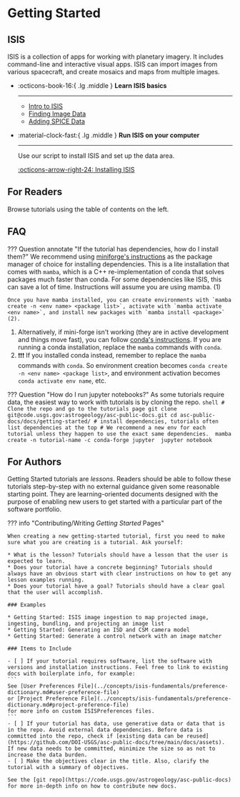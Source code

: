 # Getting Started

## ISIS

ISIS is a collection of apps for working with planetary imagery. It includes command-line and interactive visual apps.  ISIS can import images from various spacecraft, and create mosaics and maps from multiple images.

<div class="grid cards" markdown>

-   :octicons-book-16:{ .lg .middle } __Learn ISIS basics__

    ---

    - [Intro to ISIS](using-isis-first-steps/introduction-to-isis.md)
    - [Finding Image Data](using-isis-first-steps/locating-and-ingesting-image-data.md)
    - [Adding SPICE Data](using-isis-first-steps/adding-spice.md)

-   :material-clock-fast:{ .lg .middle } __Run ISIS on your computer__

    ---

    Use our script to install ISIS and set up the data area.

    [:octicons-arrow-right-24: Installing ISIS](#)


</div>

## For Readers 
[comment]: <> (This is a good place to mention any places for someone to start looking in. Highlight specific docs with high value or that we identify readers commonly want to see. You can also put info for users trying to get notebooks/tutorials running)

Browse tutorials using the table of contents on the left. 

## FAQ

??? Question annotate "If the tutorial has dependencies, how do I install them?"
	We recommend using [miniforge's instructions](https://github.com/conda-forge/miniforge#install) as the package manager of choice for installing dependencies. This is a lite installation that comes with `mamba`, which is a C++ re-implementation of conda that solves packages much faster than conda. For some dependencies like ISIS, this can save a lot of time. Instructions will assume you are using mamba. (1) 

    Once you have mamba installed, you can create environments with `mamba create -n <env name> <package list>`, activate with `mamba activate <env name>`, and install new packages with `mamba install <package>` (2). 
    
1. Alternatively, if mini-forge isn't working (they are in active development and things move fast), you can follow [conda's instructions](https://docs.anaconda.com/free/anaconda/install/). If you are running a conda installation, replace the `mamba` commands with `conda`.
2. :exclamation::exclamation::exclamation: If you installed conda instead, remember to replace the `mamba` commands with `conda`. So environment creation becomes `conda create -n <env name> <package list>`, and environment activation becomes `conda activate env name`, etc.
    

??? Question "How do I run jupyter notebooks?" 
    As some tutorials require data, the easiest way to work with tutorials is by cloning the repo.
    ```shell
    # Clone the repo and go to the tutorials page
    git clone git@code.usgs.gov:astrogeology/asc-public-docs.git
    cd asc-public-docs/docs/getting-started/
    # install dependencies, tutorials often list dependencies at the top
    # We recommend a new env for each tutorial unless they happen to use the exact same dependencies. 
    mamba create -n tutorial-name -c conda-forge jupyter 
    jupyter notebook
    ``` 

## For Authors

Getting Started tutorials are *lessons*. Readers should be able to follow these tutorials step-by-step with no external guidance given some reasonable starting point. They are learning-oriented documents designed with the purpose of enabling new users to get started with a particular part of the software portfolio. 

??? info "Contributing/Writing *Getting Started* Pages"

    When creating a new getting-started tutorial, first you need to make sure what you are creating is a tutorial. Ask yourself: 

    * What is the lesson? Tutorials should have a lesson that the user is expected to learn. 
    * Does your tutorial have a concrete beginning? Tutorials should always have an obvious start with clear instructions on how to get any lesson examples running. 
    * Does your tutorial have a goal? Tutorials should have a clear goal that the user will accomplish. 

    ### Examples

    * Getting Started: ISIS image ingestion to map projected image, ingesting, bundling, and projecting an image list 
    * Getting Started: Generating an ISD and CSM camera model
    * Getting Started: Generate a control network with an image matcher 

    ### Items to Include 

    - [ ] If your tutorial requires software, list the software with versions and installation instructions. Feel free to link to existing docs with boilerplate info, for example:
    ```
    See [User Preferences File](../concepts/isis-fundamentals/preference-dictionary.md#user-preference-file) 
    or [Project Preference File](../concepts/isis-fundamentals/preference-dictionary.md#project-preference-file) 
    for more info on custom ISISPreferences files.
    ```
    - [ ] If your tutorial has data, use generative data or data that is in the repo. Avoid external data dependencies. Before data is committed into the repo, check if [existing data can be reused](https://github.com/DOI-USGS/asc-public-docs/tree/main/docs/assets). If new data needs to be committed, minimize the size so as not to increase the data burden. 
    - [ ] Make the objectives clear in the title. Also, clarify the tutorial with a summary of objectives. 

    See the [git repo](https://code.usgs.gov/astrogeology/asc-public-docs) for more in-depth info on how to contribute new docs. 
